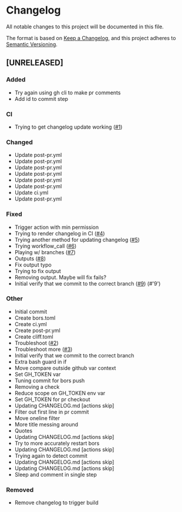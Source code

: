 # Changelog

All notable changes to this project will be documented in this file.

The format is based on [Keep a Changelog](https://keepachangelog.com/en/1.0.0/),
and this project adheres to [Semantic Versioning](https://semver.org/spec/v2.0.0.html).

## [UNRELEASED]

### Added

- Try again using gh cli to make pr comments
- Add id to commit step

### CI

- Trying to get changelog update working ([#1](https://github.com/tjtelan/git-url-parse-rs/issues/1))

### Changed

- Update post-pr.yml
- Update post-pr.yml
- Update post-pr.yml
- Update post-pr.yml
- Update post-pr.yml
- Update post-pr.yml
- Update ci.yml
- Update post-pr.yml

### Fixed

- Trigger action with min permission
- Trying to render changelog in CI ([#4](https://github.com/tjtelan/git-url-parse-rs/issues/4))
- Trying another method for updating changelog ([#5](https://github.com/tjtelan/git-url-parse-rs/issues/5))
- Trying workflow_call ([#6](https://github.com/tjtelan/git-url-parse-rs/issues/6))
- Playing w/ branches ([#7](https://github.com/tjtelan/git-url-parse-rs/issues/7))
- Outputs ([#8](https://github.com/tjtelan/git-url-parse-rs/issues/8))
- Fix output typo
- Trying to fix output
- Removing output. Maybe will fix fails?
- Initial verify that we commit to the correct branch ([#9](https://github.com/tjtelan/git-url-parse-rs/issues/9)) (#'9')

### Other

- Initial commit
- Create bors.toml
- Create ci.yml
- Create post-pr.yml
- Create cliff.toml
- Troubleshoot ([#2](https://github.com/tjtelan/git-url-parse-rs/issues/2))
- Troubleshoot more ([#3](https://github.com/tjtelan/git-url-parse-rs/issues/3))
- Initial verify that we commit to the correct branch
- Extra bash guard in if
- Move compare outside github var context
- Set GH_TOKEN var
- Tuning commit for bors push
- Removing a check
- Reduce scope on GH_TOKEN env var
- Set GH_TOKEN for pr checkout
- Updating CHANGELOG.md [actions skip]
- Filter out first line in pr commit
- Move oneline filter
- More title messing around
- Quotes
- Updating CHANGELOG.md [actions skip]
- Try to more accurately restart bors
- Updating CHANGELOG.md [actions skip]
- Trying again to detect commit
- Updating CHANGELOG.md [actions skip]
- Updating CHANGELOG.md [actions skip]
- Sleep and comment in single step

### Removed

- Remove changelog to trigger build

<!-- generated by git-cliff -->
